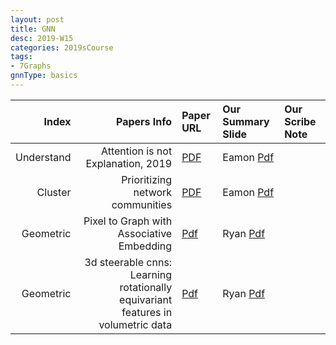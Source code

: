 ```yaml
---
layout: post
title: GNN   
desc: 2019-W15
categories: 2019sCourse
tags:
- 7Graphs
gnnType: basics
---
```


| Index | Papers Info | Paper URL| Our Summary Slide |Our Scribe Note |
| -----: | -------------------------------: | :----- | :----- | :----- | 
| Understand | Attention is not Explanation, 2019   | [PDF](https://arxiv.org/abs/1902.10186)   | Eamon [Pdf]() |  | 
| Cluster | Prioritizing network communities  | [PDF]()   | Eamon [Pdf]() |  | 
| Geometric | Pixel to Graph with Associative Embedding  | [Pdf]() | Ryan [Pdf]() |  |
| Geometric | 3d steerable cnns: Learning rotationally equivariant features in volumetric data  | [Pdf]() | Ryan [Pdf]() |  |